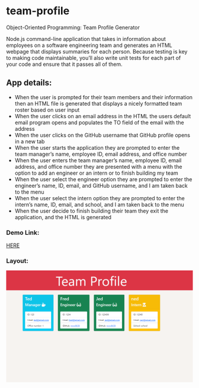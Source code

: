 # team-profile

Object-Oriented Programming: Team Profile Generator

Node.js command-line application that takes in information about employees on a software engineering team and generates an HTML webpage that displays summaries for each person. Because testing is key to making code maintainable, you’ll also write unit tests for each part of your code and ensure that it passes all of them.

## App details:

- When the user is prompted for their team members and their information then an HTML file is generated that displays a nicely formatted team roster based on user input
- When the user clicks on an email address in the HTML the users default email program opens and populates the TO field of the email with the address
- When the user clicks on the GitHub username that GitHub profile opens in a new tab
- When the user starts the application they are prompted to enter the team manager’s name, employee ID, email address, and office number
- When the user enters the team manager’s name, employee ID, email address, and office number they are presented with a menu with the option to add an engineer or an intern or to finish building my team
- When the user select the engineer option they are prompted to enter the engineer’s name, ID, email, and GitHub username, and I am taken back to the menu
- When the user select the intern option they are prompted to enter the intern’s name, ID, email, and school, and I am taken back to the menu
- When the user decide to finish building their team they exit the application, and the HTML is generated

### Demo Link:

[HERE](https://drive.google.com/file/d/1SvP3IGMh8v2CbBaZT60TNHNqM8rcMK99/view)

### Layout:

![team-profile Layout](./src/img/team-profile-screenshot.png)
